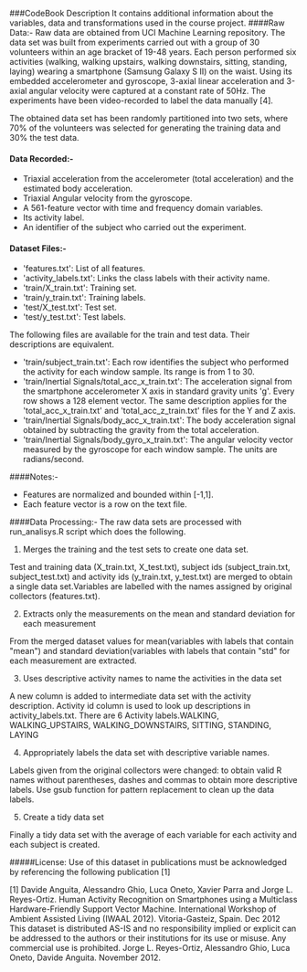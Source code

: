 ###CodeBook Description
It contains additional information about the variables, data and transformations used in the course project.
####Raw Data:-
Raw data are obtained from UCI Machine Learning repository. 
The data set was built from experiments carried out with a group of 30 volunteers within an age bracket of 19-48 years.
Each person performed six activities (walking, walking upstairs, walking downstairs, sitting, standing, laying) wearing 
a smartphone (Samsung Galaxy S II) on the waist. Using its embedded accelerometer and gyroscope, 3-axial linear acceleration 
and 3-axial angular velocity were captured at a constant rate of 50Hz. 
The experiments have been video-recorded to label the data manually [4].

The obtained data set has been randomly partitioned into two sets, where 70% of the volunteers was selected for generating 
the training data and 30% the test data.

#### Data Recorded:-
- Triaxial acceleration from the accelerometer (total acceleration) and the estimated body acceleration.
- Triaxial Angular velocity from the gyroscope. 
- A 561-feature vector with time and frequency domain variables. 
- Its activity label. 
- An identifier of the subject who carried out the experiment.

#### Dataset Files:-
- 'features.txt': List of all features.
- 'activity_labels.txt': Links the class labels with their activity name.
- 'train/X_train.txt': Training set.
- 'train/y_train.txt': Training labels.
- 'test/X_test.txt': Test set.
- 'test/y_test.txt': Test labels.

The following files are available for the train and test data. Their descriptions are equivalent. 
- 'train/subject_train.txt': Each row identifies the subject who performed the activity for each window sample. Its range is from 1 to 30. 
- 'train/Inertial Signals/total_acc_x_train.txt': The acceleration signal from the smartphone accelerometer X axis in standard gravity units 'g'. Every row shows a 128 element vector. The same description applies for the 'total_acc_x_train.txt' and 'total_acc_z_train.txt' files for the Y and Z axis. 
- 'train/Inertial Signals/body_acc_x_train.txt': The body acceleration signal obtained by subtracting the gravity from the total acceleration. 
- 'train/Inertial Signals/body_gyro_x_train.txt': The angular velocity vector measured by the gyroscope for each window sample. The units are radians/second. 

####Notes:- 
- Features are normalized and bounded within [-1,1].
- Each feature vector is a row on the text file.

####Data Processing:-
The raw data sets are processed with run_analisys.R script which does the following.

1. Merges the training and the test sets to create one data set.

Test and training data (X_train.txt, X_test.txt), subject ids (subject_train.txt, subject_test.txt) and activity ids (y_train.txt, y_test.txt) 
are merged to obtain a single data set.Variables are labelled with the names assigned by original collectors (features.txt).

2. Extracts only the measurements on the mean and standard deviation for each measurement

From the merged dataset values for mean(variables with labels that contain "mean") and 
standard deviation(variables with labels that contain "std" for each measurement are extracted.
 
3. Uses descriptive activity names to name the activities in the data set

A new column is added to intermediate data set with the activity description. Activity id column is used to look up descriptions in activity_labels.txt.
There are 6 Activity labels.WALKING, WALKING_UPSTAIRS, WALKING_DOWNSTAIRS, SITTING, STANDING, LAYING

4. Appropriately labels the data set with descriptive variable names.

Labels given from the original collectors were changed: to obtain valid R names without parentheses, dashes and commas to obtain more descriptive labels.
Use gsub function for pattern replacement to clean up the data labels.

5. Create a tidy data set 

Finally a tidy data set with the average of each variable for each activity and each subject is created.
     
#####License:
Use of this dataset in publications must be acknowledged by referencing the following publication [1] 

[1] Davide Anguita, Alessandro Ghio, Luca Oneto, Xavier Parra and Jorge L. Reyes-Ortiz. Human Activity Recognition on Smartphones 
using a Multiclass Hardware-Friendly Support Vector Machine. 
International Workshop of Ambient Assisted Living (IWAAL 2012). Vitoria-Gasteiz, Spain. Dec 2012
This dataset is distributed AS-IS and no responsibility implied or explicit can be addressed to the authors or their institutions 
for its use or misuse. Any commercial use is prohibited.
Jorge L. Reyes-Ortiz, Alessandro Ghio, Luca Oneto, Davide Anguita. November 2012.
